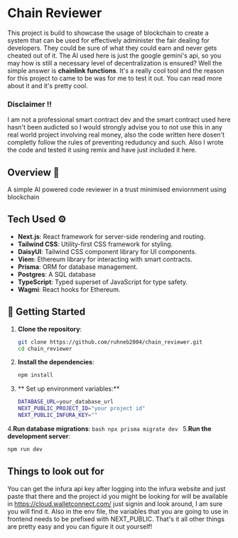 # Chain Reviewer

This project is build to showcase the usage of blockchain to create a system that can be used for effectively administer the fair dealing for developers. They could be sure of what they could earn and never gets cheated out of it. The AI used here is just the google gemini's api, so you may how is still a necessary level of decentralization is ensured? Well the simple answer is **chainlink functions**. It's a really cool tool and the reason for this project to came to be was for me to test it out. You can read more about it and it's pretty cool.

### Disclaimer ‼️
I am not a professional smart contract dev and the smart contract used here hasn't been audicted so I would strongly advise you to not use this in any real world project involving real money, also the code written here dosen't completly follow the rules of preventing reduduncy and such. Also I wrote the code and tested it using remix and have just included it here.

## Overview 👀
A simple AI powered code reviewer in a trust minimised enviornment using blockchain

## Tech Used ⚙️
- **Next.js**: React framework for server-side rendering and routing.
- **Tailwind CSS**: Utility-first CSS framework for styling.
- **DaisyUI**: Tailwind CSS component library for UI components.
- **Viem**: Ethereum library for interacting with smart contracts.
- **Prisma**: ORM for database management.
- **Postgres**: A SQL database
- **TypeScript**: Typed superset of JavaScript for type safety.
- **Wagmi**: React hooks for Ethereum.

## 🧪 Getting Started

1. **Clone the repository**:
   ```bash
   git clone https://github.com/ruhneb2004/chain_reviewer.git
   cd chain_reviewer
   ```
2. **Install the dependencies**:
    ```bash
    npm install
    ```
3. ** Set up environment variables:**
   ```bash
   DATABASE_URL=your_database_url
   NEXT_PUBLIC_PROJECT_ID="your project id"
   NEXT_PUBLIC_INFURA_KEY=""
   ```
4.**Run database migrations**:
    ```bash
    npx prisma migrate dev
    ```
5.**Run the development server**:
  ```bash
  npm run dev
  ```

## Things to look out for

You can get the infura api key after logging into the infura website and just paste that there and the project id you might be looking for will be available in 
https://cloud.walletconnect.com/ just signin and look around, I am sure you will find it. Also in the env file, the variables that you are going to use in frontend needs to be prefixed with NEXT_PUBLIC. That's it all other things are pretty easy and you can figure it out yourself!


  
   
